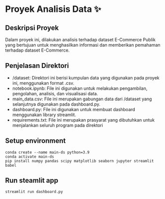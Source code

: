 # Proyek Analisis Data ✨

## Deskripsi Proyek
Dalam proyek ini, dilakukan analisis terhadap dataset E-Commerce Publik yang bertujuan untuk menghasilkan informasi dan memberikan pemahaman terhadap dataset E-Commerce.

## Penjelasan Direktori
- /dataset: Direktori ini berisi kumpulan data yang digunakan pada proyek ini, menggunakan format .csv.
- notebook.ipynb: File ini digunakan untuk melakukan pengambilan, pengolahan, analisis, dan visualisasi data.
- main_data.csv: File ini merupakan gabungan data dari /dataset yang selanjutnya digunakan pada dashboard.py.
- dashboard.py: File ini digunakan untuk membuat dashboard menggunakan library streamlit.
- requirements.txt: File ini merupakan prasyarat yang dibutuhkan untuk menjalankan seluruh program pada direktori

## Setup environment
```
conda create --name main-ds python=3.9
conda activate main-ds
pip install numpy pandas scipy matplotlib seaborn jupyter streamlit babel
```

## Run steamlit app
```
streamlit run dashboard.py
```

